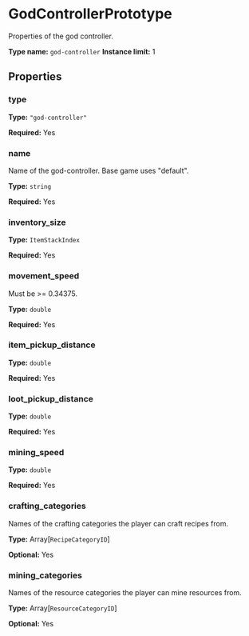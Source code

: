 # GodControllerPrototype

Properties of the god controller.

**Type name:** `god-controller`
**Instance limit:** 1

## Properties

### type

**Type:** `"god-controller"`

**Required:** Yes

### name

Name of the god-controller. Base game uses "default".

**Type:** `string`

**Required:** Yes

### inventory_size

**Type:** `ItemStackIndex`

**Required:** Yes

### movement_speed

Must be >= 0.34375.

**Type:** `double`

**Required:** Yes

### item_pickup_distance

**Type:** `double`

**Required:** Yes

### loot_pickup_distance

**Type:** `double`

**Required:** Yes

### mining_speed

**Type:** `double`

**Required:** Yes

### crafting_categories

Names of the crafting categories the player can craft recipes from.

**Type:** Array[`RecipeCategoryID`]

**Optional:** Yes

### mining_categories

Names of the resource categories the player can mine resources from.

**Type:** Array[`ResourceCategoryID`]

**Optional:** Yes

